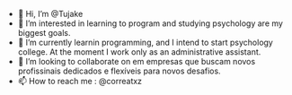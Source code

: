 - 👋 Hi, I’m @Tujake
- 👀 I’m interested in learning to program and studying psychology are my biggest goals.
- 🌱 I’m currently learnin programming, and I intend to start psychology college. At the moment I work only as an administrative assistant.
- 💞️ I’m looking to collaborate on  em empresas  que buscam novos profissinais  dedicados e flexíveis para novos desafios.
- 📫 How to reach me :  @correatxz

<!---
Tujake/Tujake is a ✨ special ✨ repository because its `README.md` (this file) appears on your GitHub profile.
You can click the Preview link to take a look at your changes.
--->

